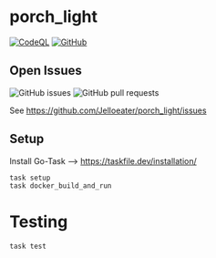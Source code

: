 # porch_light

[![CodeQL](https://github.com/Jelloeater/porch_light/actions/workflows/codeql.yml/badge.svg?branch=main)](https://github.com/Jelloeater/porch_light/actions/workflows/codeql.yml)
[![GitHub](https://img.shields.io/github/license/jelloeater/porch_light)](https://github.com/Jelloeater/porch_light/blob/main/LICENSE)

## Open Issues
![GitHub issues](https://img.shields.io/github/issues/jelloeater/porch_light)
![GitHub pull requests](https://img.shields.io/github/issues-pr/jelloeater/porch_light)

See https://github.com/Jelloeater/porch_light/issues

## Setup

Install Go-Task --> <https://taskfile.dev/installation/>

```shell
task setup
task docker_build_and_run
```

# Testing

```shell
task test
```
